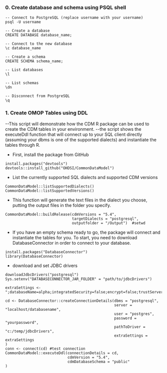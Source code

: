 ### 0. Create database and schema using PSQL shell
````
-- Connect to PostgreSQL (replace username with your username)
psql -U username

-- Create a database
CREATE DATABASE database_name;

-- Connect to the new database
\c database_name

-- Create a schema
CREATE SCHEMA schema_name;

-- List databases
\l

-- List schemas
\dn

-- Disconnect from PostgreSQL
\q
````
### 1. Create OMOP Tables using DDL

--This script will demonstrate how the CDM R package can be used to create the CDM tables in your environment. 
--the script shows the executeDdl function that will connect up to your SQL client directly (assuming your dbms is one of the supported dialects) and instantiate the tables through R.

- First, install the package from GitHub
```
install.packages("devtools")
devtools::install_github("OHDSI/CommonDataModel")
```


- List the currently supported SQL dialects and supported CDM versions
````
CommonDataModel::listSupportedDialects()
CommonDataModel::listSupportedVersions()
````
- This function will generate the text files in the dialect you choose, putting the output files in the folder you specify.
````
CommonDataModel::buildRelease(cdmVersions = "5.4",
                              targetDialects = "postgresql",
                              outputfolder = "/Output")  #setwd
````
- If you have an empty schema ready to go, the package will connect and instantiate the tables for you. To start, you need to download DatabaseConnector in order to connect to your database.
````
install.packages("DatabaseConnector")
library(DatabaseConnector)
````
- download and set JDBC drivers
````
downloadJdbcDrivers("postgresql")
Sys.setenv("DATABASECONNECTOR_JAR_FOLDER" = "path/to/jdbcDrivers")
````

````
extraSettings <- ";databaseName=alpha;integratedSecurity=false;encrypt=false;trustServerCertificate=true;sslProtocol=TLSv1"

cd <- DatabaseConnector::createConnectionDetails(dbms = "postgresql",
                                                 server = "localhost/databasename",  
                                                 user = "postgres",
                                                 password = "yourpassword",
                                                 pathToDriver = "c:/temp/jdbcDrivers",
                                                 extraSettings = extraSettings
)
conn <- connect(cd) #test connection
CommonDataModel::executeDdl(connectionDetails = cd,
                            cdmVersion = "5.4",
                            cdmDatabaseSchema = "public"
)
````
